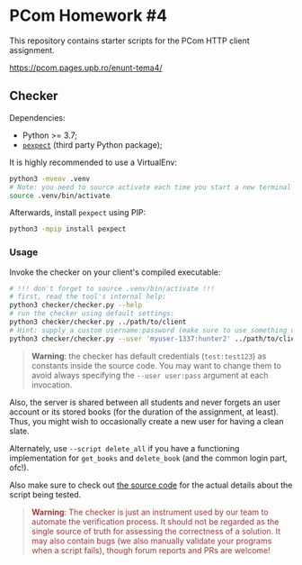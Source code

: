 # PCom Homework #4

This repository contains starter scripts for the PCom HTTP client assignment.

https://pcom.pages.upb.ro/enunt-tema4/

## Checker

Dependencies:

- Python >= 3.7;
- [`pexpect`](https://pexpect.readthedocs.io/en/stable/) (third party Python package);

It is highly recommended to use a VirtualEnv:
```sh
python3 -mvenv .venv
# Note: you need to source activate each time you start a new terminal
source .venv/bin/activate
```

Afterwards, install `pexpect` using PIP:
```sh
python3 -mpip install pexpect
```

### Usage

Invoke the checker on your client's compiled executable:

```sh
# !!! don't forget to source .venv/bin/activate !!!
# first, read the tool's internal help:
python3 checker/checker.py --help 
# run the checker using default settings:
python3 checker/checker.py ../path/to/client
# Hint: supply a custom username:password (make sure to use something unique)
python3 checker/checker.py --user 'myuser-1337:hunter2' ../path/to/client
```

> **Warning**: the checker has default credentials (`test:test123`) as constants
> inside the source code. You may want to change them to avoid always specifying
> the `--user user:pass` argument at each invocation.

Also, the server is shared between all students and never forgets an user
account or its stored books (for the duration of the assignment, at least).
Thus, you might wish to occasionally create a new user for having a clean slate.

Alternately, use `--script delete_all` if you have a functioning implementation
for `get_books` and `delete_book` (and the common login part, ofc!).

Also make sure to check out [the source code](./checker/checker.py) for the
actual details about the script being tested.

> <span style="color: #A33">**Warning**: The checker is just an instrument used by
our team to automate the verification process. It should not be regarded as the
single source of truth for assessing the correctness of a solution.
It may also contain bugs (we also manually validate your programs when
a script fails), though forum reports and PRs are welcome!</span>

